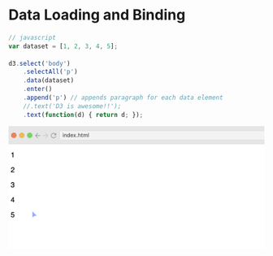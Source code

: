 # Data Loading and Binding

```js
// javascript
var dataset = [1, 2, 3, 4, 5];

d3.select('body')
    .selectAll('p')
    .data(dataset)
    .enter()
    .append('p') // appends paragraph for each data element
    //.text('D3 is awesome!!');
    .text(function(d) { return d; });
```

![](./image/img2-1.png)
